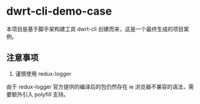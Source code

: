 # dwrt-cli-demo-case

本项目是基于脚手架构建工具 dwrt-cli 创建而来，这是一个最终生成的项目案例。

## 注意事项

1. 谨慎使用 redux-logger

由于 redux-logger 官方提供的编译后的包仍然存在 ie 浏览器不兼容的语法，需要额外引入 polyfill 支持。
